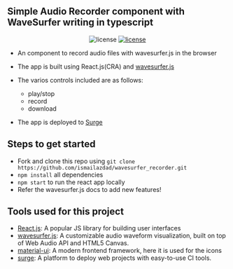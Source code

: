 

## Simple Audio Recorder component with WaveSurfer writing in typescript


<p align='center'>
<img src='https://img.shields.io/github/license/Rajatm544/react-audio-editor?style=flat-square' alt='license'>
<a href="https://wavesurfer_recorder_typescript.surge.sh/" target="_parent"><img src='https://img.shields.io/badge/demo-demo-yellow' alt='license'></a>
</p>

-   An component to record audio files with wavesurfer.js in the browser
-   The app is built using React.js(CRA) and [wavesurfer.js](https://wavesurfer-js.org/)
-   The varios controls included are as follows:
    -   play/stop
    -   record
    -   download

-   The app is deployed to [Surge](https://surge.sh/)

## Steps to get started

-   Fork and clone this repo using `git clone https://github.com/ismailazdad/wavesurfer_recorder.git`
-   `npm install` all dependencies
-   `npm start` to run the react app locally
-   Refer the wavesurfer.js docs to add new features!



## Tools used for this project

-   [React.js](https://reactjs.org/): A popular JS library for building user interfaces
-   [wavesurfer.js](https://wavesurfer-js.org/): A customizable audio waveform visualization, built on top of Web Audio API and HTML5 Canvas.
-   [material-ui](https://mui.com//): A modern frontend framework, here it is used for the icons
-   [surge](https://surge.sh//): A platform to deploy web projects with easy-to-use CI tools.